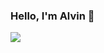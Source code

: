### Hello, I'm Alvin 👋
![](https://github-profile-trophy.vercel.app/?username=blackchalk)
<!--
**blackchalk/blackchalk** is a ✨ _special_ ✨ repository because its `README.md` (this file) appears on your GitHub profile.
-->

